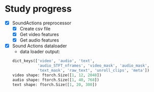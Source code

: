 # Study progress

- [x] SoundActions preprocessor
  - [x] Create csv file
  - [x] Get video features
  - [x] Get audio features
- [x] Sound Actions dataloader
  - data loader output:
  ```python
  dict_keys(['video', 'audio', 'text', 
             'audio_STFT_nframes', 'video_mask', 'audio_mask',
             'text_mask', 'raw_text', 'unroll_clips', 'meta'])
  video shape: ftorch.Size([1, 12, 2048])
  audio shape: ftorch.Size([1, 40, 768])
  text shape: ftorch.Size([1, 20, 300])
  ```